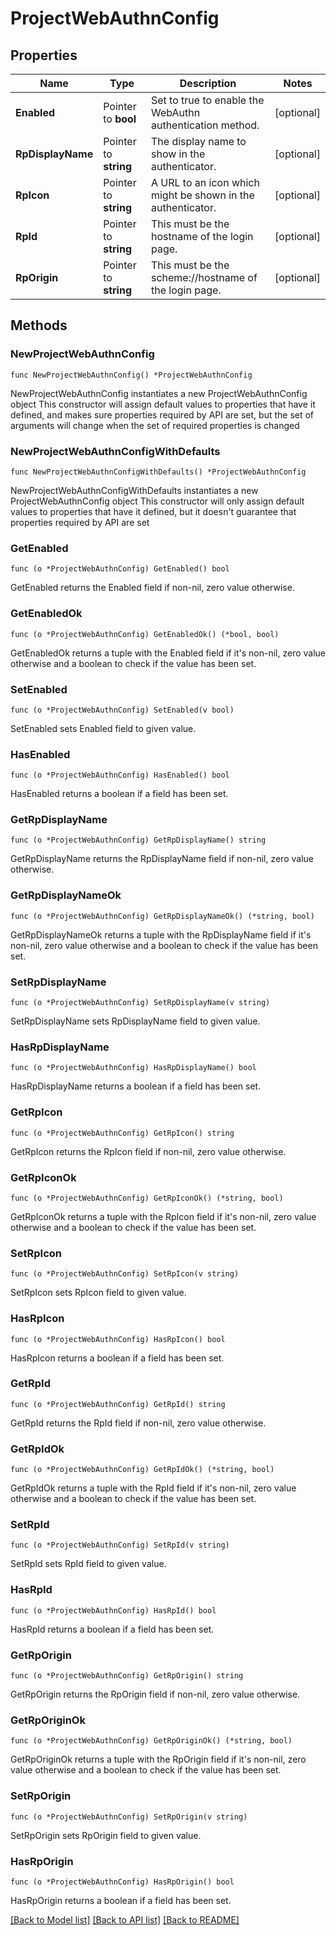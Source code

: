 # ProjectWebAuthnConfig

## Properties

Name | Type | Description | Notes
------------ | ------------- | ------------- | -------------
**Enabled** | Pointer to **bool** | Set to true to enable the WebAuthn authentication method. | [optional] 
**RpDisplayName** | Pointer to **string** | The display name to show in the authenticator. | [optional] 
**RpIcon** | Pointer to **string** | A URL to an icon which might be shown in the authenticator. | [optional] 
**RpId** | Pointer to **string** | This must be the hostname of the login page. | [optional] 
**RpOrigin** | Pointer to **string** | This must be the scheme://hostname of the login page. | [optional] 

## Methods

### NewProjectWebAuthnConfig

`func NewProjectWebAuthnConfig() *ProjectWebAuthnConfig`

NewProjectWebAuthnConfig instantiates a new ProjectWebAuthnConfig object
This constructor will assign default values to properties that have it defined,
and makes sure properties required by API are set, but the set of arguments
will change when the set of required properties is changed

### NewProjectWebAuthnConfigWithDefaults

`func NewProjectWebAuthnConfigWithDefaults() *ProjectWebAuthnConfig`

NewProjectWebAuthnConfigWithDefaults instantiates a new ProjectWebAuthnConfig object
This constructor will only assign default values to properties that have it defined,
but it doesn't guarantee that properties required by API are set

### GetEnabled

`func (o *ProjectWebAuthnConfig) GetEnabled() bool`

GetEnabled returns the Enabled field if non-nil, zero value otherwise.

### GetEnabledOk

`func (o *ProjectWebAuthnConfig) GetEnabledOk() (*bool, bool)`

GetEnabledOk returns a tuple with the Enabled field if it's non-nil, zero value otherwise
and a boolean to check if the value has been set.

### SetEnabled

`func (o *ProjectWebAuthnConfig) SetEnabled(v bool)`

SetEnabled sets Enabled field to given value.

### HasEnabled

`func (o *ProjectWebAuthnConfig) HasEnabled() bool`

HasEnabled returns a boolean if a field has been set.

### GetRpDisplayName

`func (o *ProjectWebAuthnConfig) GetRpDisplayName() string`

GetRpDisplayName returns the RpDisplayName field if non-nil, zero value otherwise.

### GetRpDisplayNameOk

`func (o *ProjectWebAuthnConfig) GetRpDisplayNameOk() (*string, bool)`

GetRpDisplayNameOk returns a tuple with the RpDisplayName field if it's non-nil, zero value otherwise
and a boolean to check if the value has been set.

### SetRpDisplayName

`func (o *ProjectWebAuthnConfig) SetRpDisplayName(v string)`

SetRpDisplayName sets RpDisplayName field to given value.

### HasRpDisplayName

`func (o *ProjectWebAuthnConfig) HasRpDisplayName() bool`

HasRpDisplayName returns a boolean if a field has been set.

### GetRpIcon

`func (o *ProjectWebAuthnConfig) GetRpIcon() string`

GetRpIcon returns the RpIcon field if non-nil, zero value otherwise.

### GetRpIconOk

`func (o *ProjectWebAuthnConfig) GetRpIconOk() (*string, bool)`

GetRpIconOk returns a tuple with the RpIcon field if it's non-nil, zero value otherwise
and a boolean to check if the value has been set.

### SetRpIcon

`func (o *ProjectWebAuthnConfig) SetRpIcon(v string)`

SetRpIcon sets RpIcon field to given value.

### HasRpIcon

`func (o *ProjectWebAuthnConfig) HasRpIcon() bool`

HasRpIcon returns a boolean if a field has been set.

### GetRpId

`func (o *ProjectWebAuthnConfig) GetRpId() string`

GetRpId returns the RpId field if non-nil, zero value otherwise.

### GetRpIdOk

`func (o *ProjectWebAuthnConfig) GetRpIdOk() (*string, bool)`

GetRpIdOk returns a tuple with the RpId field if it's non-nil, zero value otherwise
and a boolean to check if the value has been set.

### SetRpId

`func (o *ProjectWebAuthnConfig) SetRpId(v string)`

SetRpId sets RpId field to given value.

### HasRpId

`func (o *ProjectWebAuthnConfig) HasRpId() bool`

HasRpId returns a boolean if a field has been set.

### GetRpOrigin

`func (o *ProjectWebAuthnConfig) GetRpOrigin() string`

GetRpOrigin returns the RpOrigin field if non-nil, zero value otherwise.

### GetRpOriginOk

`func (o *ProjectWebAuthnConfig) GetRpOriginOk() (*string, bool)`

GetRpOriginOk returns a tuple with the RpOrigin field if it's non-nil, zero value otherwise
and a boolean to check if the value has been set.

### SetRpOrigin

`func (o *ProjectWebAuthnConfig) SetRpOrigin(v string)`

SetRpOrigin sets RpOrigin field to given value.

### HasRpOrigin

`func (o *ProjectWebAuthnConfig) HasRpOrigin() bool`

HasRpOrigin returns a boolean if a field has been set.


[[Back to Model list]](../README.md#documentation-for-models) [[Back to API list]](../README.md#documentation-for-api-endpoints) [[Back to README]](../README.md)


